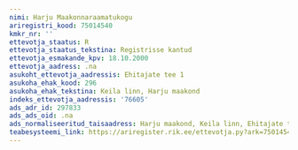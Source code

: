 ```yaml
---
nimi: Harju Maakonnaraamatukogu
ariregistri_kood: 75014540
kmkr_nr: ''
ettevotja_staatus: R
ettevotja_staatus_tekstina: Registrisse kantud
ettevotja_esmakande_kpv: 18.10.2000
ettevotja_aadress: .na
asukoht_ettevotja_aadressis: Ehitajate tee 1
asukoha_ehak_kood: 296
asukoha_ehak_tekstina: Keila linn, Harju maakond
indeks_ettevotja_aadressis: '76605'
ads_adr_id: 297833
ads_ads_oid: .na
ads_normaliseeritud_taisaadress: Harju maakond, Keila linn, Ehitajate tee 1
teabesysteemi_link: https://ariregister.rik.ee/ettevotja.py?ark=75014540&ref=rekvisiidid
---
```

